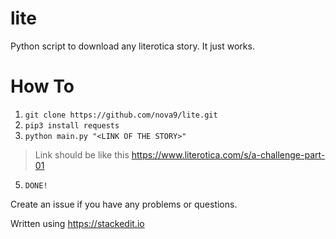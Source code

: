 # lite
Python script to download any literotica story. It just works.

# How To

 1. `git clone https://github.com/nova9/lite.git`
 2. `pip3 install requests`
 3. `python main.py "<LINK OF THE STORY>"`
>Link should be like this
> https://www.literotica.com/s/a-challenge-part-01

 5. `DONE!`

Create an issue if you have any problems or questions.





Written using https://stackedit.io

